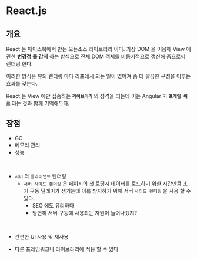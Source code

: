 # React.js

## 개요 
React 는 페이스북에서 만든 오픈소스 라이브러리 이다. 가상 DOM 을 이용해 View 에 관한 **변경점 를 감지** 하는 방식으로 전체 DOM 객체를 비동기적으로 갱신해 줌으로써 렌더링 한다.

이러한 방식은 뷰의 렌더링 마다 리프레시 되는 일이 없어져 좀 더 깔끔한 구성을 이루는 효과를 갖는다.

React 는 View 에만 집중하는 **`라이브러리`** 의 성격을 띄는데 이는 Angular 가 **`프레임 워크`** 라는 것과 함께 기억해두자.

## 장점
- GC
- 메모리 관리
- 성능

<br>

- `서버` 와 `클라이언트` 렌더링
    - `서버 사이드 렌더링` 은 페이지의 첫 로딩시 데이터를 로드하기 위한 시간만큼 초기 구동 딜레이가 생기는데 이를 방지하기 위해 서버 `사이드 렌더링` 을 사용 할 수 있다.
        - SEO 에도 유리하다
        - 당연히 서버 구동에 사용되는 자원이 늘어나겠지?

<br>

- 간편한 UI 사용 및 재사용

- 다른 프레임워크나 라이브러리에 적용 할 수 있다